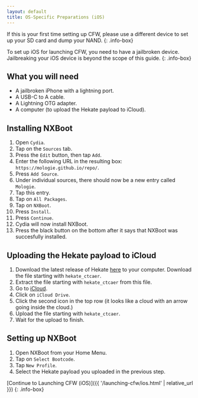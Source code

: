 ```yaml
---
layout: default
title: OS-Specific Preparations (iOS)
---
```


If this is your first time setting up CFW, please use a different device to set up your SD card and dump your NAND.
{: .info-box}

To set up iOS for launching CFW, you need to have a jailbroken device. Jailbreaking your iOS device is beyond the scope of this guide.
{: .info-box}

## What you will need

- A jailbroken iPhone with a lightning port.
- A USB-C to A cable.
- A Lightning OTG adapter.
- A computer (to upload the Hekate payload to iCloud).

## Installing NXBoot

1. Open `Cydia`.
2. Tap on the `Sources` tab.
3. Press the `Edit` button, then tap `Add`.
4. Enter the following URL in the resulting box: `https://mologie.github.io/repo/`.
5. Press `Add Source`.
6. Under individual sources, there should now be a new entry called `Mologie`.
7. Tap this entry.
8. Tap on `All Packages`.
9. Tap on `NXBoot`.
10. Press `Install`.
11. Press `Continue`.
12. Cydia will now install NXBoot.
13. Press the black button on the bottom after it says that NXBoot was succesfully installed.

## Uploading the Hekate payload to iCloud

1. Download the latest release of Hekate [here](https://github.com/CTCaer/hekate/releases/latest) to your computer. Download the file starting with `hekate_ctcaer`.
2. Extract the file starting with `hekate_ctcaer` from this file.
3. Go to [iCloud](https://icloud.com).
4. Click on `iCloud Drive`.
5. Click the second icon in the top row (it looks like a cloud with an arrow going inside the cloud.)
6. Upload the file starting with `hekate_ctcaer`.
7. Wait for the upload to finish.

## Setting up NXBoot

1. Open NXBoot from your Home Menu.
2. Tap on `Select Bootcode`.
3. Tap `New Profile`.
4. Select the Hekate payload you uploaded in the previous step.

[Continue to Launching CFW (iOS)]({{ '/launching-cfw/ios.html' | relative_url }})
{: .info-box}